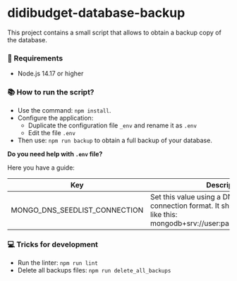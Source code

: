 # didibudget-database-backup


This project contains a small script that allows to obtain a backup copy of the database.


### 📝 Requirements
* Node.js 14.17 or higher

### 📚 How to run the script?
* Use the command: `npm install`.
* Configure the application:
  * Duplicate the configuration file `_env` and rename it as `.env`
  * Edit the file `.env`
* Then use: `npm run backup` to obtain a full backup of your database. 

**Do you need help with `.env` file?** 

Here you have a guide:

| Key | Description |
|-----|-------------|
| MONGO_DNS_SEEDLIST_CONNECTION | Set this value using a DNSseedlist connection format. It should be something like this: mongodb+srv://user:password@uri/database |

### 💻 Tricks for development
* Run the linter: `npm run lint`
* Delete all backups files: `npm run delete_all_backups`
